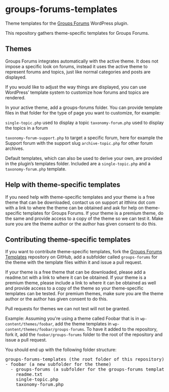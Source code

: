 groups-forums-templates
=======================

Theme templates for the <a href="http://www.itthinx.com/plugins/groups-forums/">Groups Forums</a> WordPress plugin.

This repository gathers theme-specific templates for Groups Forums.

Themes
------

Groups Forums integrates automatically with the active theme.
It does not impose a specific look on forums, instead it uses the active theme to represent forums and topics, just like normal categories and posts are displayed.

If you would like to adjust the way things are displayed, you can use WordPress’ template system to customize how forums and topics are rendered.

In your active theme, add a groups-forums folder. You can provide template files in that folder for the type of page you want to customize, for example:

`single-topic.php` used to display a topic
`taxonomy-forum.php` used to display the topics in a forum

`taxonomy-forum-support.php` to target a specific forum, here for example the Support forum with the support slug
`archive-topic.php` for other forum archives.

Default templates, which can also be used to derive your own, are provided in the plugin’s templates folder.
Included are a `single-topic.php` and a `taxonomy-forum.php` template.

Help with theme-specific templates
----------------------------------

If you need help with theme-specific templates and your theme is a free theme that can be downloaded, contact us on support at itthinx dot com with a link to where the theme can be obtained and ask for help on theme-specific templates for Groups Forums.
If your theme is a premium theme, do the same and provide access to a copy of the theme so we can test it. Make sure you are the theme author or the author has given consent to do this.

Contributing theme-specific templates
-------------------------------------

If you want to contribute theme-specific templates, fork the <a href="https://github.com/itthinx/groups-forums-templates">Groups Forums Templates</a> repository on GitHub, add a subfolder called <code>groups-forums</code> for the theme with the template files within it and issue a pull request.

If your theme is a free theme that can be downloaded, please add a readme.txt with a link to where it can be obtained.
If your theme is a premium theme, please include a link to where it can be obtained as well and provide access to a copy of the theme so your theme-specific templates can be tested.
For premium themes, make sure you are the theme author or the author has given consent to do this.

Pull requests for themes we can not test will not be granted.

Example: Assuming you're using a theme called Foobar that is in <code>wp-content/themes/foobar</code>, add the theme templates in <code>wp-content/themes/foobar/groups-forums</code>. To have it added to the repository, fork it, add the <code>foobar/groups-forums</code> folder to the root of the repository and issue a pull request.

You should end up with the following folder structure:

<pre>
groups-forums-templates (the root folder of this repository)
- foobar (a new subfolder for the theme)
  - groups-forums (a subfolder for the groups-forums templates)
    readme.txt
    single-topic.php
    taxonomy-forum.php
</pre>
